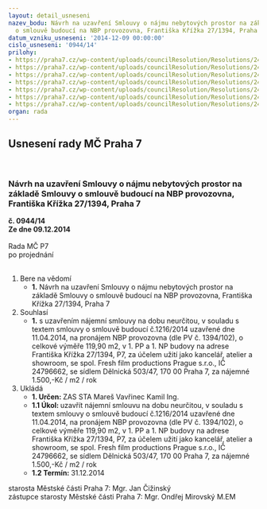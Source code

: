 ```yaml
---
layout: detail_usneseni
nazev_bodu: Návrh na uzavření Smlouvy o nájmu nebytových prostor na základě Smlouvy
  o smlouvě budoucí na NBP provozovna, Františka Křížka 27/1394, Praha 7
datum_vzniku_usneseni: '2014-12-09 00:00:00'
cislo_usneseni: '0944/14'
prilohy:
- https://praha7.cz/wp-content/uploads/councilResolution/Resolutions/24437/58-14-or_-_fresh_film_productions_prague_s.r.o.pdf
- https://praha7.cz/wp-content/uploads/councilResolution/Resolutions/24437/58-14-fresh_film_productions_prague_s.r.o._smlouva_o_sml._budouc%c3%ad.pdf
- https://praha7.cz/wp-content/uploads/councilResolution/Resolutions/24437/58-14-priloha_3_evid_cislo_1036.pdf
- https://praha7.cz/wp-content/uploads/councilResolution/Resolutions/24437/58-14-priloha_4_evid_cislo_1036.pdf
- https://praha7.cz/wp-content/uploads/councilResolution/Resolutions/24437/58-14-priloha_5_evid_cislo_1036_compressed.pdf
- https://praha7.cz/wp-content/uploads/councilResolution/Resolutions/24437/58-14-priloha_6_evid_cislo_1036_compressed.pdf
- https://praha7.cz/wp-content/uploads/councilResolution/Resolutions/24437/58-14-priloha_7_evid_cislo_1036_compressed.pdf
organ: rada
---
```

<div id="ucUsn_pList" class="usn">
	<span><h2>Usnesení rady MČ Praha 7 </h2>
<br></span><div class="standBody">
<span><h3>Návrh na uzavření Smlouvy o nájmu nebytových prostor na základě Smlouvy o smlouvě budoucí na NBP provozovna, Františka Křížka 27/1394, Praha 7</h3></span><div class="center">
		<strong>č. 0944/14</strong><br>
	</div>
<div class="center">
		<strong>Ze dne 09.12.2014</strong><br><br>
	</div>Rada MČ P7<br> po projednání<br><br><ol>
<li>Bere na vědomí<ul><li>
<strong>1.</strong> Návrh na uzavření Smlouvy o nájmu nebytových prostor na základě Smlouvy  o smlouvě budoucí na NBP provozovna, Františka Křížka 27/1394, Praha 7</li></ul>
</li>
<li>Souhlasí<ul><li>
<strong>1.</strong> s uzavřením nájemní smlouvy na dobu neurčitou, v souladu s textem smlouvy  o smlouvě budoucí č.1216/2014 uzavřené dne 11.04.2014, na pronájem NBP provozovna (dle PV č. 1394/102), o celkové výměře 119,90 m2, v 1. PP a 1. NP budovy na adrese Františka Křížka 27/1394, P7, za účelem užití jako kancelář, atelier a showroom, se spol. Fresh film productions Prague s.r.o., IČ 24796662,  se sídlem Dělnická 503/47, 170 00 Praha 7, za nájemné 1.500,-Kč / m2 / rok            </li></ul>
</li>
<li>Ukládá<ul>
<li>
<strong>1. Určen: </strong>ZAS STA Mareš Vavřinec Kamil Ing.</li>
<li>
<strong>1.1 Úkol: </strong>uzavřít nájemní smlouvu na dobu neurčitou, v souladu s textem smlouvy  o smlouvě budoucí č.1216/2014 uzavřené dne 11.04.2014, na pronájem NBP provozovna (dle PV č. 1394/102), o celkové výměře 119,90 m2, v 1. PP a 1. NP budovy na adrese Františka Křížka 27/1394, P7, za účelem užití jako kancelář, atelier a showroom, se spol. Fresh film productions Prague s.r.o., IČ 24796662, se sídlem Dělnická 503/47, 170 00 Praha 7, za nájemné 1.500,-Kč / m2 / rok</li>
<li>
<strong>1.2 Termín: </strong>31.12.2014</li>
</ul>
</li>
</ol>starosta Městské části Praha 7: Mgr. Jan Čižinský<br>zástupce starosty Městské části Praha 7: Mgr. Ondřej Mirovský M.EM 
</div>
</div>
